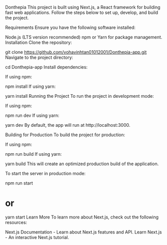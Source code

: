 Donthepia
This project is built using Next.js, a React framework for building fast web applications. Follow the steps below to set up, develop, and build the project.

Requirements
Ensure you have the following software installed:

Node.js (LTS version recommended)
npm or Yarn for package management.
Installation
Clone the repository:

 
git clone https://github.com/vohavinhtan01012001/Donthepia-app.git
Navigate to the project directory:

 
cd Donthepia-app
Install dependencies:

If using npm:

 
npm install
If using yarn:

 
yarn install
Running the Project
To run the project in development mode:

If using npm:

 
npm run dev
If using yarn:

 
yarn dev
By default, the app will run at http://localhost:3000.

Building for Production
To build the project for production:

If using npm:

 
npm run build
If using yarn:

 
yarn build
This will create an optimized production build of the application.

To start the server in production mode:

 
npm run start
# or
yarn start
Learn More
To learn more about Next.js, check out the following resources:

Next.js Documentation - Learn about Next.js features and API.
Learn Next.js - An interactive Next.js tutorial.
